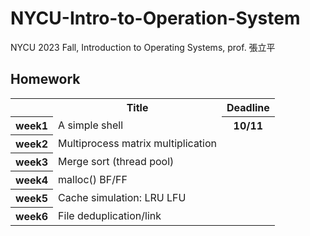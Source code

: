 # NYCU-Intro-to-Operation-System
NYCU 2023 Fall, Introduction to Operating Systems, prof. 張立平

## Homework

<table>
    <tr><th></th><th>Title</th><th>Deadline</th></tr>
	<tr><th>week1</th><td> A simple shell </td><th>10/11</th></tr>
	<tr><th>week2</th><td> Multiprocess matrix multiplication </td></tr>
	<tr><th>week3</th><td> Merge sort (thread pool) </td></tr>
	<tr><th>week4</th><td> malloc() BF/FF </td></tr>
	<tr><th>week5</th><td> Cache simulation: LRU LFU </td></tr>
	<tr><th>week6</th><td> File deduplication/link </td></tr>
</table>